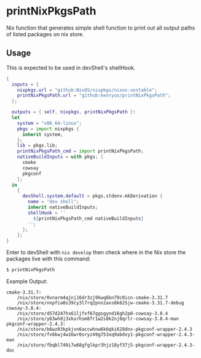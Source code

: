 # printNixPkgsPath
Nix function that generates simple shell function to print out all output paths of listed packages on nix store.

## Usage

This is expected to be used in devShell's shellHook.

```nix
{
  inputs = {
    nixpkgs.url = "github:NixOS/nixpkgs/nixos-unstable";
    printNixPkgsPath.url = "github:kenryus/printNixPkgsPath";
  };

  outputs = { self, nixpkgs, printNixPkgsPath }:
  let
    system = "x86_64-linux";
    pkgs = import nixpkgs {
      inherit system;
    };
    lib = pkgs.lib;
    printNixPkgsPath_cmd = import printNixPkgsPath;
    nativeBuildInputs = with pkgs; [
      cmake
      cowsay
      pkgconf
    ];
  in
    {
      devShell.system.default = pkgs.stdenv.mkDerivation {
        name = "dev shell";
        inherit nativeBuildInputs;
        shellHook = ''
          ${printNixPkgsPath_cmd nativeBuildInputs}
        '';
      };
    };
}
```

Enter to devShell with `nix develop` then check where in the Nix store the packages live with this command:

```bash
$ printNixPkgsPath
```

Example Output:

```
cmake-3.31.7:
    /nix/store/0vnarm4qjnj16dr3zj9kwq6bn79c0icn-cmake-3.31.7
    /nix/store/nnpfia0s39cy3l7rq2pnn2axs8k625jw-cmake-3.31.7-debug
cowsay-3.8.4:
    /nix/store/d57d247hx61ljfxf67ggsgynd16gh2p8-cowsay-3.8.4
    /nix/store/y63wh8j3xkxrhsm8fr1w2s8k2nj0qrlr-cowsay-3.8.4-man
pkgconf-wrapper-2.4.3:
    /nix/store/b6wz03kpkjvn6accwhnw6k6qki628dnx-pkgconf-wrapper-2.4.3
    /nix/store/fv6kwj4w16wr0sryz49g753xq9abdvy1-pkgconf-wrapper-2.4.3-man
    /nix/store/fbqbl740i7w68gfglkpr3hjz18yf37j5-pkgconf-wrapper-2.4.3-doc
```
